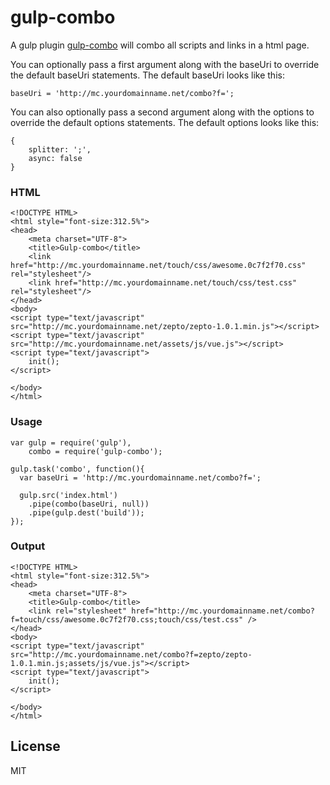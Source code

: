 gulp-combo
=========

A gulp plugin [gulp-combo](https://github.com/PaulGuo/gulp-combo) will combo all scripts and links in a html page.

You can optionally pass a first argument along with the baseUri to override the default baseUri statements. The default baseUri looks like this:

```
baseUri = 'http://mc.yourdomainname.net/combo?f=';
```

You can also optionally pass a second argument along with the options to override the default options statements. The default options looks like this:

```
{
	splitter: ';',
	async: false
}
```

### HTML

    <!DOCTYPE HTML>
    <html style="font-size:312.5%">
    <head>
        <meta charset="UTF-8">
        <title>Gulp-combo</title>
        <link href="http://mc.yourdomainname.net/touch/css/awesome.0c7f2f70.css" rel="stylesheet"/>
        <link href="http://mc.yourdomainname.net/touch/css/test.css" rel="stylesheet"/>
    </head>
    <body>
    <script type="text/javascript" src="http://mc.yourdomainname.net/zepto/zepto-1.0.1.min.js"></script>
    <script type="text/javascript" src="http://mc.yourdomainname.net/assets/js/vue.js"></script>
    <script type="text/javascript">
        init();
    </script>

    </body>
    </html>

### Usage

    var gulp = require('gulp'),
        combo = require('gulp-combo');

    gulp.task('combo', function(){
      var baseUri = 'http://mc.yourdomainname.net/combo?f=';

      gulp.src('index.html')
        .pipe(combo(baseUri, null))
        .pipe(gulp.dest('build'));
    });

### Output

    <!DOCTYPE HTML>
    <html style="font-size:312.5%">
    <head>
        <meta charset="UTF-8">
        <title>Gulp-combo</title>
        <link rel="stylesheet" href="http://mc.yourdomainname.net/combo?f=touch/css/awesome.0c7f2f70.css;touch/css/test.css" />
    </head>
    <body>
    <script type="text/javascript" src="http://mc.yourdomainname.net/combo?f=zepto/zepto-1.0.1.min.js;assets/js/vue.js"></script>
    <script type="text/javascript">
        init();
    </script>

    </body>
    </html>

License
----

MIT
    
